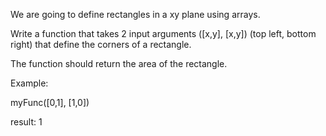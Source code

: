 We are going to define rectangles in a xy plane using arrays.

Write a function that takes 2 input arguments ([x,y], [x,y]) (top left, bottom right) that define the corners of a rectangle.

The function should return the area of the rectangle.

Example: 

  myFunc([0,1], [1,0]) 

  result: 1
